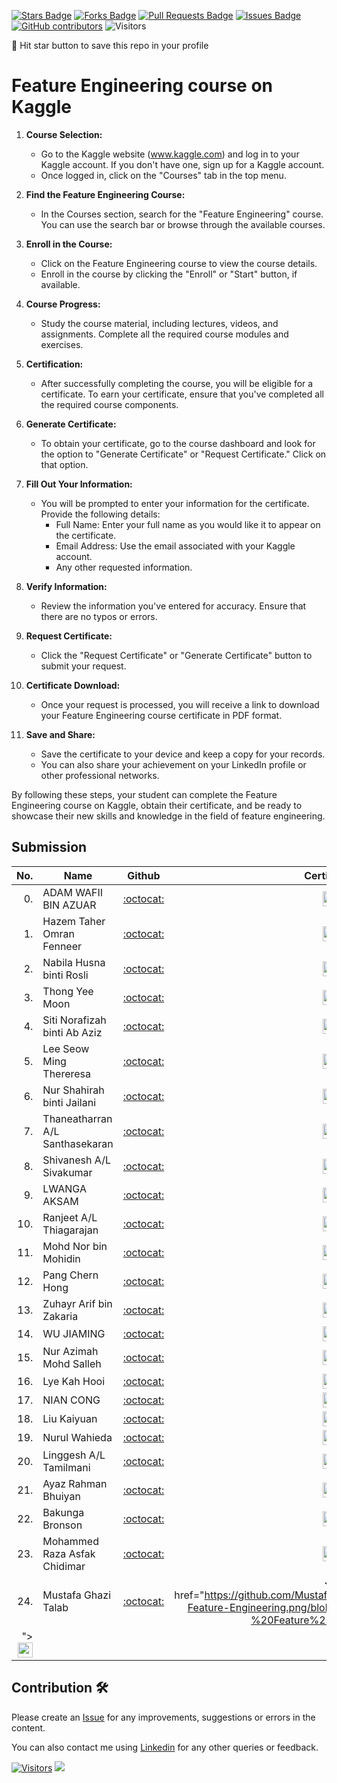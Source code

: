 
<a href="https://github.com/drshahizan/Python_EDA/stargazers"><img src="https://img.shields.io/github/stars/drshahizan/Python_EDA" alt="Stars Badge"/></a>
<a href="https://github.com/drshahizan/Python_EDA/network/members"><img src="https://img.shields.io/github/forks/drshahizan/Python_EDA" alt="Forks Badge"/></a>
<a href="https://github.com/drshahizan/Python_EDA/pulls"><img src="https://img.shields.io/github/issues-pr/drshahizan/Python_EDA" alt="Pull Requests Badge"/></a>
<a href="https://github.com/drshahizan/Python_EDA/issues"><img src="https://img.shields.io/github/issues/drshahizan/Python_EDA" alt="Issues Badge"/></a>
<a href="https://github.com/drshahizan/Python_EDA/graphs/contributors"><img alt="GitHub contributors" src="https://img.shields.io/github/contributors/drshahizan/Python_EDA?color=2b9348"></a>
![Visitors](https://api.visitorbadge.io/api/visitors?path=https%3A%2F%2Fgithub.com%2Fdrshahizan%2FPython_EDA&labelColor=%23d9e3f0&countColor=%23697689&style=flat)

🌟 Hit star button to save this repo in your profile

# Feature Engineering course on Kaggle

1. **Course Selection:**
   - Go to the Kaggle website (www.kaggle.com) and log in to your Kaggle account. If you don't have one, sign up for a Kaggle account.
   - Once logged in, click on the "Courses" tab in the top menu.

2. **Find the Feature Engineering Course:**
   - In the Courses section, search for the "Feature Engineering" course. You can use the search bar or browse through the available courses.

3. **Enroll in the Course:**
   - Click on the Feature Engineering course to view the course details.
   - Enroll in the course by clicking the "Enroll" or "Start" button, if available.

4. **Course Progress:**
   - Study the course material, including lectures, videos, and assignments. Complete all the required course modules and exercises.

5. **Certification:**
   - After successfully completing the course, you will be eligible for a certificate. To earn your certificate, ensure that you've completed all the required course components.

6. **Generate Certificate:**
   - To obtain your certificate, go to the course dashboard and look for the option to "Generate Certificate" or "Request Certificate." Click on that option.

7. **Fill Out Your Information:**
   - You will be prompted to enter your information for the certificate. Provide the following details:
     - Full Name: Enter your full name as you would like it to appear on the certificate.
     - Email Address: Use the email associated with your Kaggle account.
     - Any other requested information.

8. **Verify Information:**
   - Review the information you've entered for accuracy. Ensure that there are no typos or errors.

9. **Request Certificate:**
   - Click the "Request Certificate" or "Generate Certificate" button to submit your request.

10. **Certificate Download:**
    - Once your request is processed, you will receive a link to download your Feature Engineering course certificate in PDF format.

11. **Save and Share:**
    - Save the certificate to your device and keep a copy for your records.
    - You can also share your achievement on your LinkedIn profile or other professional networks.

By following these steps, your student can complete the Feature Engineering course on Kaggle, obtain their certificate, and be ready to showcase their new skills and knowledge in the field of feature engineering.

## Submission

| No.  | Name | Github |Certificate | 
| ---: | ----------------------------------------- | :----------------------: | :----------------------: | 
| 0.   | ADAM WAFII BIN AZUAR                      |  [:octocat:](https://github.com/Jokeryde) |<a href="https://www.credly.com/badges/4bc350fe-4dac-48eb-8ffa-123835bacef4/public_url"><img src="../../images/certificate.svg" width="24px" height="24px"></a> | 
| 1.   | Hazem Taher Omran Fenneer                      |  [:octocat:](https://github.com/HazemFenneer) |<a href="https://raw.githubusercontent.com/HazemFenneer/HazemFenneer/main/Certificate/Hazem%20Fenneer%20-%20Feature%20Engineering.png"><img src="../../images/certificate.svg" width="24px" height="24px"></a> | 
| 2.   | Nabila Husna binti Rosli                      |  [:octocat:](https://github.com/rnabilahusna) |<a href="https://raw.githubusercontent.com/rnabilahusna/rnabilahusna/main/certificates/Nabila%20Husna%20-%20Feature%20Engineering.png"><img src="../../images/certificate.svg" width="24px" height="24px"></a> | 
| 3.   | Thong Yee Moon                    |  [:octocat:](https://github.com/yeemoonthong) |<a href="https://github.com/yeemoonthong/yeemoon/raw/main/certificate/Yee%20Moon%20Thong%20-%20Feature%20Engineering.png"><img src="../../images/certificate.svg" width="24px" height="24px"></a> | 
| 4.   | Siti Norafizah binti Ab Aziz                    |  [:octocat:](https://github.com/sitinorafizah) |<a href="https://github.com/sitinorafizah/project/blob/main/certificate/Siti%20Norafizah%20-%20Feature%20Engineering.png"><img src="../../images/certificate.svg" width="24px" height="24px"></a> | 
| 5.   | Lee Seow Ming Thereresa                  |  [:octocat:](https://github.com/Theresa20191/Theresa/blob/5a497fc2d53c119d65b3eadd7773b5621c952a19/README.md) |<a href="https://github.com/Theresa20191/Theresa/blob/bce6f864dcaa136dbbd6ef2041f1b356702f1000/Theresa%20Lee%20-%20Feature%20Engineering.png"><img src="../../images/certificate.svg" width="24px" height="24px"></a> | 
| 6.   | Nur Shahirah binti Jailani       |  [:octocat:](https://github.com/Shahirah00) |<a href="https://github.com/Shahirah00/Shahirah00/blob/main/Certificates/Nur%20Shahirah%20Jailani%20-%20Feature%20Engineering.png"><img src="../../images/certificate.svg" width="24px" height="24px"></a> | 
| 7.   | Thaneatharran A/L Santhasekaran       |  [:octocat:](https://github.com/Thaneatharran) |<a href="https://github.com/Thaneatharran/Thaneatharran/blob/main/Thaneatharran%20A_L%20Santharasekaran%20-%20Feature%20Engineering.png"><img src="../../images/certificate.svg" width="24px" height="24px"></a> | 
| 8.   | Shivanesh A/L Sivakumar      |  [:octocat:](https://github.com/shivanesh31) |<a href="https://github.com/shivanesh31/Shivanesh/blob/a33f088fe545205b8c0b8ea618045488701e8e87/images/Shivanesh%20Sivakumar%20-%20Feature%20Engineering.png"><img src="../../images/certificate.svg" width="24px" height="24px"></a> | 
| 9.   | LWANGA AKSAM      |  [:octocat:](https://github.com/aksamlwanga) |<a href="https://raw.githubusercontent.com/aksamlwanga/portofoli/master/Aksam%20Lwanga%20-%20Feature%20Engineering.png"><img src="../../images/certificate.svg" width="24px" height="24px"></a> | 
| 10.   | Ranjeet A/L Thiagarajan      |  [:octocat:](https://github.com/RanjeetThiaga) |<a href="https://raw.githubusercontent.com/RanjeetThiaga/RanjeetThiaga/main/Assignment/Ranjeet98%20-%20Feature%20Engineering.png"><img src="../../images/certificate.svg" width="24px" height="24px"></a> | 
| 11.   | Mohd Nor bin Mohidin      |  [:octocat:](https://github.com/mohd-nor) |<a href="https://github.com/mohd-nor/mohd-nor/blob/f22784ce0d99fa78ed852bac02bb4aed8382e089/Certificates/Mohd%20Nor%20bin%20Mohidin%20-%20Feature%20Engineering.png"><img src="../../images/certificate.svg" width="24px" height="24px"></a> |
| 12.   | Pang Chern Hong      |  [:octocat:](https://github.com/PangyourQA) |<a href="https://github.com/PangyourQA/Certificates/blob/main/kaggle/Chern%20Hong%20Pang%20-%20Feature%20Engineering.png"><img src="../../images/certificate.svg" width="24px" height="24px"></a> | 
| 13.   | Zuhayr Arif bin Zakaria | [:octocat:](https://github.com/zuhayraz) | <a href="https://github.com/zuhayraz/zuhayraz/blob/main/Zuhayr%20Arif%20Zakaria%20-%20Feature%20Engineering.png"><img src="../../images/certificate.svg" width="24px" height="24px"></a> | 
| 14.   | WU JIAMING | [:octocat:](https://github.com/BUMBLEBEEWU) | <a href="https://github.com/BUMBLEBEEWU/Cert/blob/main/WU%20JIAMING%20-%20Feature%20Engineering.png"><img src="../../images/certificate.svg" width="24px" height="24px"></a> |
| 15.   | Nur Azimah Mohd Salleh | [:octocat:](https://github.com/Azieyy) | <a href="https://github.com/Azieyy/Azieyy/blob/main/Certificate/Azieyy%20-%20Feature%20Engineering.png"><img src="../../images/certificate.svg" width="24px" height="24px"></a> |
| 16.   | Lye Kah Hooi | [:octocat:](https://github.com/LyeKahHooi) | <a href="https://github.com/LyeKahHooi/LyeKahHooi/blob/main/Lye%20Kah%20Hooi%20-%20Feature%20Engineering.png"><img src="../../images/certificate.svg" width="24px" height="24px"></a> |
| 17.   | NIAN CONG | [:octocat:](https://github.com/ninclever) | <a href="https://github.com/ninclever/Personal/blob/main/NIAN%20CONG%20-%20Feature%20Engineering.png"><img src="../../images/certificate.svg" width="24px" height="24px"></a> |
| 18.   | Liu Kaiyuan | [:octocat:](https://github.com/lky970215) | <a href="https://github.com/lky970215/Files/blob/main/Liu%20Kaiyuan%20-%20Feature%20Engineering.png"><img src="../../images/certificate.svg" width="24px" height="24px"></a> |
| 19.   | Nurul Wahieda | [:octocat:](https://github.com/NurulWahieda) | <a href="https://github.com/NurulWahieda/NurulWahieda/blob/main/Nurul%20Wahieda%20-%20Feature%20Engineering.png"><img src="../../images/certificate.svg" width="24px" height="24px"></a> |
| 20.   | Linggesh A/L Tamilmani | [:octocat:](https://github.com/linggesh) | <a href="https://github.com/linggesh/linggesh/blob/main/Linggesh%20Tamilmani%20-%20Feature%20Engineering.png"><img src="../../images/certificate.svg" width="24px" height="24px"></a> |
| 21.   | Ayaz Rahman Bhuiyan | [:octocat:](https://github.com/AyazRahman504) | <a href="https://github.com/AyazRahman504/AyazRahman504/blob/main/Ayaz%20Rahman%20Bhuiyan-%20Feature%20Engineering%20Certificate.png"><img src="../../images/certificate.svg" width="24px" height="24px"></a> |
| 22.   | Bakunga Bronson | [:octocat:](https://github.com/BakungaBronson) | <a href="https://github.com/BakungaBronson/kaggle-feature-engineering/blob/main/Bakunga%20Bronson%20-%20Feature%20Engineering.png"><img src="../../images/certificate.svg" width="24px" height="24px"></a> |
| 23.   | Mohammed Raza Asfak Chidimar | [:octocat:](https://github.com/DSRaza403) | <a href="https://github.com/DSRaza403/LAB-Tasks/blob/main/MohammedRazaChidimar%20-%20Feature%20Engineering.png"><img src="../../images/certificate.svg" width="24px" height="24px"></a> |
| 24.   | Mustafa Ghazi Talab | [:octocat:](https://github.com/MustafaGhaziTalab) |  <a href="https://github.com/MustafaGhaziTalab/MustafaGhaziTalab-Feature-Engineering.png/blob/main/Mustafa%20Ghzi%20-%20Feature%20Engineering.png
"><img src="../../images/certificate.svg" width="24px" height="24px"></a> |
## Contribution 🛠️
Please create an [Issue](https://github.com/drshahizan/Python_EDA/issues) for any improvements, suggestions or errors in the content.

You can also contact me using [Linkedin](https://www.linkedin.com/in/drshahizan/) for any other queries or feedback.

[![Visitors](https://api.visitorbadge.io/api/visitors?path=https%3A%2F%2Fgithub.com%2Fdrshahizan&labelColor=%23697689&countColor=%23555555&style=plastic)](https://visitorbadge.io/status?path=https%3A%2F%2Fgithub.com%2Fdrshahizan)
![](https://hit.yhype.me/github/profile?user_id=81284918)


